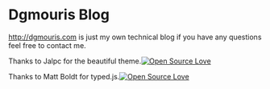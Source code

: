 # Dgmouris Blog

<http://dgmouris.com>
 is just my own technical blog if you have any questions feel free to contact me.

Thanks to Jalpc for the beautiful theme.[![Open Source Love](https://badges.frapsoft.com/os/v1/open-source.png?v=103)](https://github.com/ellerbrock/open-source-badge/)

Thanks to Matt Boldt for typed.js.[![Open Source Love](https://badges.frapsoft.com/os/v1/open-source.png?v=103)](https://github.com/ellerbrock/open-source-badge/)

